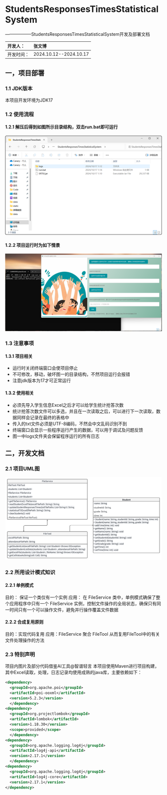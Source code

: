 # StudentsResponsesTimesStatisticalSystem
——————StudentsResponsesTimesStatisticalSystem开发及部署文档

| 开发人：           | 张文博                     |
|:---------------|:------------------------|
| 开发时间：          | 2024.10.12--2024.10.17  |
## 一，项目部署
### 1.1 JDK版本
本项目开发环境为JDK17
### 1.2 使用流程
#### 1.2.1 解压后得到如图所示目录结构，双击run.bat即可运行
![图一](docs/图一.png)
#### 1.2.2 项目运行时为如下情景
![图一](docs/图二.png)
### 1.3 注意事项
#### 1.3.1 项目相关
- 运行时关闭终端窗口会使项目停止
- 不可修改，移动，破坏图一的目录结构，不然项目运行会报错
- 注意jdk版本为17才可正常运行
#### 1.3.2 使用相关
- 必须先导入学生信息Excel之后才可以给学生统计抢答次数
- 统计抢答次数文件可以多选，并且在一次读取之后，可以进行下一次读取，数据同样会记录在最终的表格中
- 传入的txt文件必须是UTF-8编码，不然会中文乱码识别不到
- 终端窗口会显示一些程序运行产生的数据，可以用于调试及问题反馈
- 图一中logs文件夹会保留程序运行的所有日志
## 二，开发文档
### 2.1 项目UML图
![图一](docs/UML.png)
### 2.2 所用设计模式知识
#### 2.2.1 单例模式
  目的： 保证一个类仅有一个实例
  应用： 在 FileService 类中，单例模式确保了整个应用程序中只有一个 FileService 实例，控制文件操作的全局状态，确保只有同一时间只有一个可以操作文件，避免并行操作覆盖文件数据
#### 2.2.2 合成复用原则
  目的：实现代码复用
  应用：FileService 聚合 FileTool 从而复用FileTool中的有关文件处理操作的方法
### 2.3 特别声明
项目内图片及部分代码借鉴AI工具@智谱轻言
本项目使用Maven进行项目构建，其中Excel读取，处理，日志记录均使用成熟的java库，主要依赖如下：
````xml
<dependency>
  <groupId>org.apache.poi</groupId>
  <artifactId>poi-ooxml</artifactId>
  <version>5.2.3</version>
  </dependency>
<dependency>
  <groupId>org.projectlombok</groupId>
  <artifactId>lombok</artifactId>
  <version>1.18.30</version>
  <scope>provided</scope>
  </dependency>
<dependency>
  <groupId>org.apache.logging.log4j</groupId>
  <artifactId>log4j-api</artifactId>
  <version>2.17.1</version>
  </dependency>
<dependency>
  <groupId>org.apache.logging.log4j</groupId>
  <artifactId>log4j-core</artifactId>
  <version>2.17.1</version>
</dependency>
````